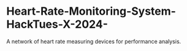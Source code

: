 # Heart-Rate-Monitoring-System-HackTues-X-2024-
A network of heart rate measuring devices for performance analysis.
